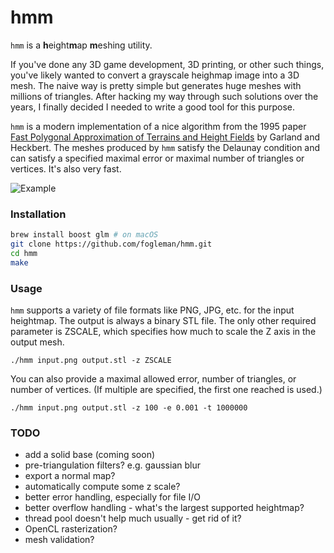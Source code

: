 # hmm

`hmm` is a <b>h</b>eight<b>m</b>ap <b>m</b>eshing utility.

If you've done any 3D game development, 3D printing, or other such things, you've likely wanted to convert
a grayscale heighmap image into a 3D mesh. The naive way is pretty simple but generates huge meshes with
millions of triangles. After hacking my way through such solutions over the years, I finally decided I needed to write
a good tool for this purpose.

`hmm` is a modern implementation of a nice algorithm from the 1995 paper [Fast Polygonal Approximation of
Terrains and Height Fields](http://mgarland.org/files/papers/scape.pdf) by Garland and Heckbert. The meshes produced by `hmm` satisfy the Delaunay condition and can satisfy a specified maximal error or maximal number of
triangles or vertices. It's also very fast.

![Example](https://i.imgur.com/2yNhUSV.png)

### Installation

```bash
brew install boost glm # on macOS
git clone https://github.com/fogleman/hmm.git
cd hmm
make
```

### Usage

`hmm` supports a variety of file formats like PNG, JPG, etc. for the input heightmap. The output is always a binary STL file.
The only other required parameter is ZSCALE, which specifies how much to scale the Z axis in the output mesh.

    ./hmm input.png output.stl -z ZSCALE

You can also provide a maximal allowed error, number of triangles, or number of vertices.
(If multiple are specified, the first one reached is used.)

    ./hmm input.png output.stl -z 100 -e 0.001 -t 1000000

### TODO

- add a solid base (coming soon)
- pre-triangulation filters? e.g. gaussian blur
- export a normal map?
- automatically compute some z scale?
- better error handling, especially for file I/O
- better overflow handling - what's the largest supported heightmap?
- thread pool doesn't help much usually - get rid of it?
- OpenCL rasterization?
- mesh validation?
